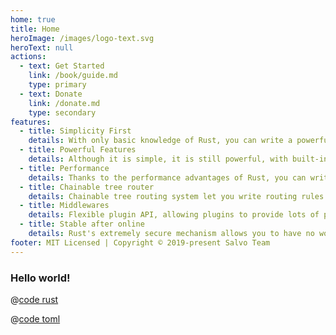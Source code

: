 ```yaml
---
home: true
title: Home
heroImage: /images/logo-text.svg
heroText: null
actions:
  - text: Get Started
    link: /book/guide.md
    type: primary
  - text: Donate
    link: /donate.md
    type: secondary
features:
  - title: Simplicity First
    details: With only basic knowledge of Rust, you can write a powerful and efficient server comparable to the development speed of some Go web server frameworks.
  - title: Powerful Features
    details: Although it is simple, it is still powerful, with built-in Multipart, extract data from request, etc., which can meet the needs of most business scenarios.
  - title: Performance
    details: Thanks to the performance advantages of Rust, you can write extremely high-performance server-side applications very easily.
  - title: Chainable tree router
    details: Chainable tree routing system let you write routing rules easily and chains. You can use regex to constraint parameters.
  - title: Middlewares
    details: Flexible plugin API, allowing plugins to provide lots of plug-and-play features for your site. 
  - title: Stable after online
    details: Rust's extremely secure mechanism allows you to have no worries after your website is online. You have more time to enjoy your life!
footer: MIT Licensed | Copyright © 2019-present Salvo Team
---
```


### Hello world!

<CodeGroup>
  <CodeGroupItem title="main.rs" active>
  
@[code rust](./codes/hello/src/main.rs)

  </CodeGroupItem>
  <CodeGroupItem title="Cargo.toml">
  
@[code toml](./codes/hello/Cargo.toml)

  </CodeGroupItem>
</CodeGroup>
